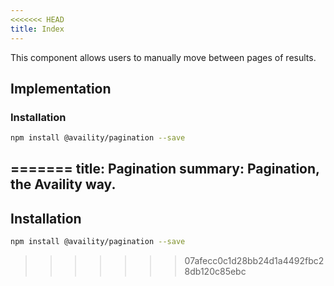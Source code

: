 ```yaml
---
<<<<<<< HEAD
title: Index
---
```

This component allows users to manually move between pages of results.

## Implementation

### Installation

```bash
npm install @availity/pagination --save
```
=======
title: Pagination
summary: Pagination, the Availity way.
---

## Installation

```bash
npm install @availity/pagination --save
```
>>>>>>> 07afecc0c1d28bb24d1a4492fbc28db120c85ebc
